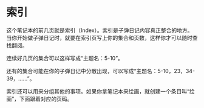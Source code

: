 # 索引

这个笔记本的前几页就是索引（Index）。索引是子弹日记内容真正整合的地方。当你开始做子弹日记时，就要在索引页写上你的集合和页数，这样你才可以随时查找翻阅。

连续好几页的集合可以这样写成“主题名：5-10”。

还有的集合可能在你的子弹日记中分散出现，可以写成“主题名：5-10，23，34-39，……”。

索引还可以用来分组其他的事项。如果你拿笔记本来绘画，就创建一个条目叫“绘画”，下面跟着对应的页码。

